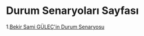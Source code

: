 # Durum Senaryoları Sayfası
1.[Bekir Sami GÜLEÇ'in Durum Senaryosu](Bekir_Sami_GULEC_Durum_Senaryolar.pdf)
